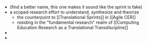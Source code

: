 - (find a better name, this one makes it sound like the sprint is fake)
- a scoped research effort to understand, synthesize and theorize
	- the counterpoint to [[Translational Sprints]] in [[Agile CER]]
	- residing in the "fundamental research" realm of [[Computing Education Research as a Translational Transdiscipline]]
-
-